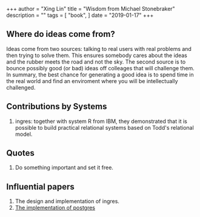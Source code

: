 +++ 
author = "Xing Lin"
title = "Wisdom from Michael Stonebraker" 
description = "" 
tags = [ 
    "book", 
] 
date = "2019-01-17" 
+++

## Where do ideas come from?
Ideas come from two sources: talking to real users with real problems and then trying to solve them. This ensures somebody cares about 
the ideas and the rubber meets the road and not the sky. The second source is to bounce possibly good (or bad) ideas off colleages that will challenge them. 
In summary, the best chance for generating a good idea is to spend time in the real world and find an enviroment where you will be intellectually challenged. 

## Contributions by Systems
1. ingres: together with system R from IBM, they demonstrated that it is possible to build practical relational systems based on Todd's relational model. 

## Quotes
1. Do something important and set it free. 

## Influential papers
1. The design and implementation of ingres. 
2. [The implementation of postgres][postgres]

[postgres]: http://db.cs.berkeley.edu/papers/ERL-M90-34.pdf
